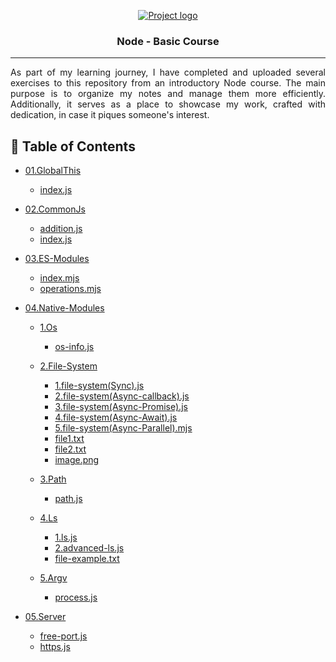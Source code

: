 <p align="center">
  <a href="" rel="noopener">
 <img src="https://colorlib.com/wp/wp-content/uploads/sites/2/nodejs-frameworks.png" alt="Project logo"></a>
</p>

<h3 align="center">Node - Basic Course</h3>

---

<p align="justify">As part of my learning journey, I have completed and uploaded several exercises to this repository from an introductory Node course. The main purpose is to organize my notes and manage them more efficiently. Additionally, it serves as a place to showcase my work, crafted with dedication, in case it piques someone's interest.
    <br> 
</p>

## 📝 Table of Contents

- [01.GlobalThis](https://github.com/marc25219/node_basics/tree/main/01.GlobalThis)
    - [index.js](https://github.com/marc25219/node_basics/blob/main/01.GlobalThis/index.js)

- [02.CommonJs](https://github.com/marc25219/node_basics/tree/main/02.CommonJs)
    - [addition.js](https://github.com/marc25219/node_basics/blob/main/02.CommonJs/addition.js)
    - [index.js](https://github.com/marc25219/node_basics/blob/main/02.CommonJs/index.js)
- [03.ES-Modules](https://github.com/marc25219/node_basics/tree/main/03.ES-Modules)
    - [index.mjs](https://github.com/marc25219/node_basics/blob/main/03.ES-Modules/index.mjs)
    - [operations.mjs](https://github.com/marc25219/node_basics/blob/main/03.ES-Modules/operations.mjs)
- [04.Native-Modules](https://github.com/marc25219/node_basics/tree/main/04.Native-Modules)
    - [1.Os](https://github.com/marc25219/node_basics/tree/main/04.Native-Modules/1.Os)
        - [os-info.js](https://github.com/marc25219/node_basics/blob/main/04.Native-Modules/1.Os/os-info.js)
    - [2.File-System](https://github.com/marc25219/node_basics/tree/main/04.Native-Modules/2.File-System)
        - [1.file-system(Sync).js](https://github.com/marc25219/node_basics/blob/main/04.Native-Modules/2.File-System/1.file-system(Sync).js)
        - [2.file-system(Async-callback).js](https://github.com/marc25219/node_basics/blob/main/04.Native-Modules/2.File-System/2.file-system(Async-callback).js)
        - [3.file-system(Async-Promise).js](https://github.com/marc25219/node_basics/blob/main/04.Native-Modules/2.File-System/3.file-system(Async-Promise).js)
        - [4.file-system(Async-Await).js](https://github.com/marc25219/node_basics/blob/main/04.Native-Modules/2.File-System/4.file-system(Async-Await).js)
        - [5.file-system(Async-Parallel).mjs](https://github.com/marc25219/node_basics/blob/main/04.Native-Modules/2.File-System/5.file-system(Async-Parallel).mjs)
        - [file1.txt](https://github.com/marc25219/node_basics/blob/main/04.Native-Modules/2.File-System/file1.txt)
        - [file2.txt](https://github.com/marc25219/node_basics/blob/main/04.Native-Modules/2.File-System/file2.txt)
        - [image.png](https://github.com/marc25219/node_basics/blob/main/04.Native-Modules/2.File-System/image.png)
    - [3.Path](https://github.com/marc25219/node_basics/tree/main/04.Native-Modules/3.Path)
        - [path.js](https://github.com/marc25219/node_basics/blob/main/04.Native-Modules/3.Path/path.js)
    
    - [4.Ls](https://github.com/marc25219/node_basics/tree/main/04.Native-Modules/4.Ls)
        - [1.ls.js](https://github.com/marc25219/node_basics/blob/main/04.Native-Modules/4.Ls/1.ls.js)
        - [2.advanced-ls.js](https://github.com/marc25219/node_basics/blob/main/04.Native-Modules/4.Ls/2.advanced-ls.js)
        - [file-example.txt](https://github.com/marc25219/node_basics/blob/main/04.Native-Modules/4.Ls/file-example.txt)
    - [5.Argv](https://github.com/marc25219/node_basics/tree/main/04.Native-Modules/5.Argv)
        - [process.js](https://github.com/marc25219/node_basics/blob/main/04.Native-Modules/5.Argv/process.js)
- [05.Server](https://github.com/marc25219/node_basics/tree/main/05.Server)
    - [free-port.js](https://github.com/marc25219/node_basics/blob/main/05.Server/free-port.js)
    - [https.js](https://github.com/marc25219/node_basics/blob/main/05.Server/https.js)
